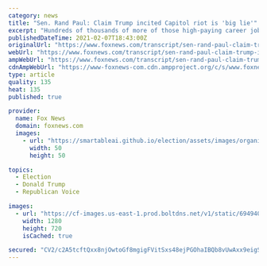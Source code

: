 ```yaml
---
category: news
title: "Sen. Rand Paul: Claim Trump incited Capitol riot is 'big lie'"
excerpt: "Hundreds of thousands of more of those high-paying career jobs will also be gone as Joe follows through on his promise and his plan to cancel all oil and gas pipelines and block drilling and exploration in ANWR Alaska,"
publishedDateTime: 2021-02-07T18:43:00Z
originalUrl: "https://www.foxnews.com/transcript/sen-rand-paul-claim-trump-incited-capitol-riot-is-big-lie"
webUrl: "https://www.foxnews.com/transcript/sen-rand-paul-claim-trump-incited-capitol-riot-is-big-lie"
ampWebUrl: "https://www.foxnews.com/transcript/sen-rand-paul-claim-trump-incited-capitol-riot-is-big-lie.amp"
cdnAmpWebUrl: "https://www-foxnews-com.cdn.ampproject.org/c/s/www.foxnews.com/transcript/sen-rand-paul-claim-trump-incited-capitol-riot-is-big-lie.amp"
type: article
quality: 135
heat: 135
published: true

provider:
  name: Fox News
  domain: foxnews.com
  images:
    - url: "https://smartableai.github.io/election/assets/images/organizations/foxnews.com-50x50.jpg"
      width: 50
      height: 50

topics:
  - Election
  - Donald Trump
  - Republican Voice

images:
  - url: "https://cf-images.us-east-1.prod.boltdns.net/v1/static/694940094001/3a776dc8-0d6e-4a62-996e-40c7f02fb048/310d7743-95d4-4294-82e9-bcadd51420a7/1280x720/match/image.jpg"
    width: 1280
    height: 720
    isCached: true

secured: "CV2/c2A5tcftQxx8njOwtoGf8mgigFVitSxs48ejPGOhaIBQb8vUwAxx9eigSVrkfLtIYJdt1LRJGyTwkyKkldSiNTQNveX2N/ak8SET0ZBPp37WJc4FXchgHEJgnBbjQhzAc5G1/tBXq0yLwB3FRgj7SwwJcHlwhhlSG8P9/y3Fg527A97W3n6hShYzt7RgxaK0XEYfZ4XAhtaYzpCrDzAcfEt+eIeNxumSL90fnzFjqmDmLRLN2dXs8WAl7gHEYEElt1zAcw+7L+W4IU1b8jpul6bM2ajYIljti9CcraKAC1cGW9+D8HDdW3TWxVOk9KOzk3kXyX0vZzMkT0MduvHfxUtxXA8v1xYY4FAjspA=;Yb8D+MmULsbQFGgEUZU13g=="
---
```


